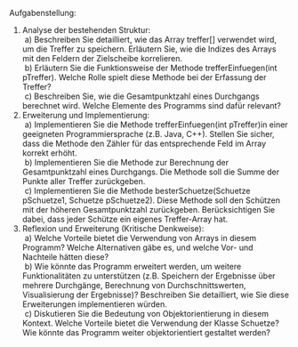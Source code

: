 Aufgabenstellung:
1. Analyse der bestehenden Struktur:<br> a) Beschreiben Sie detailliert, wie das Array treffer[] verwendet wird, um die Treffer zu speichern. Erläutern Sie, wie die Indizes des Arrays mit den Feldern der Zielscheibe korrelieren.<br> b) Erläutern Sie die Funktionsweise der Methode trefferEinfuegen(int pTreffer). Welche Rolle spielt diese Methode bei der Erfassung der Treffer?<br> c) Beschreiben Sie, wie die Gesamtpunktzahl eines Durchgangs berechnet wird. Welche Elemente des Programms sind dafür relevant?<br>
2. Erweiterung und Implementierung:<br> a) Implementieren Sie die Methode trefferEinfuegen(int pTreffer)in einer geeigneten Programmiersprache (z.B. Java, C++). Stellen Sie sicher, dass die Methode den Zähler für das entsprechende Feld im Array korrekt erhöht.<br> b) Implementieren Sie die Methode zur Berechnung der Gesamtpunktzahl eines Durchgangs. Die Methode soll die Summe der Punkte aller Treffer zurückgeben.<br> c) Implementieren Sie die Methode besterSchuetze(Schuetze pSchuetze1, Schuetze pSchuetze2). Diese Methode soll den Schützen mit der höheren Gesamtpunktzahl zurückgeben. Berücksichtigen Sie dabei, dass jeder Schütze ein eigenes Treffer-Array hat.<br>
3. Reflexion und Erweiterung (Kritische Denkweise):<br> a) Welche Vorteile bietet die Verwendung von Arrays in diesem Programm? Welche Alternativen gäbe es, und welche Vor- und Nachteile hätten diese?<br> b) Wie könnte das Programm erweitert werden, um weitere Funktionalitäten zu unterstützen (z.B. Speichern der Ergebnisse über mehrere Durchgänge, Berechnung von Durchschnittswerten, Visualisierung der Ergebnisse)? Beschreiben Sie detailliert, wie Sie diese Erweiterungen implementieren würden.<br> c) Diskutieren Sie die Bedeutung von Objektorientierung in diesem Kontext. Welche Vorteile bietet die Verwendung der Klasse Schuetze? Wie könnte das Programm weiter objektorientiert gestaltet werden?<br>